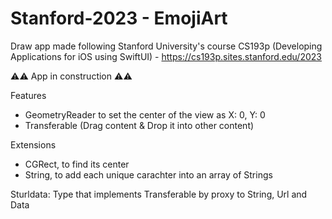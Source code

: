 # Stanford-2023 - EmojiArt
Draw app made following Stanford University's course CS193p (Developing Applications for iOS using SwiftUI) - https://cs193p.sites.stanford.edu/2023

⚠️⚠️ App in construction ⚠️⚠️

Features
- GeometryReader to set the center of the view as X: 0, Y: 0
- Transferable (Drag content & Drop it into other content)

Extensions
- CGRect, to find its center
- String, to add each unique carachter into an array of Strings

Sturldata: Type that implements Transferable by proxy to String, Url and Data
